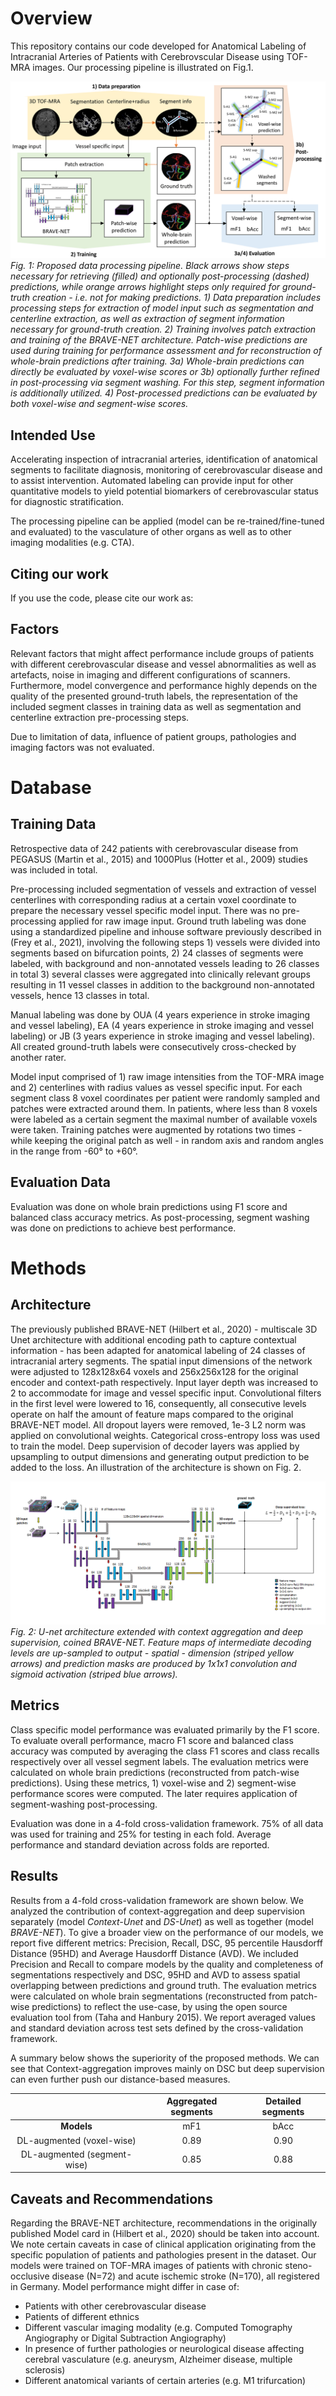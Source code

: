 # Overview
This repository contains our code developed for Anatomical Labeling of Intracranial Arteries of Patients with Cerebrovscular Disease using TOF-MRA images. Our processing pipeline is illustrated on Fig.1.

![PIPELINE](./docs/imgs/pipeline_v3.png)
*Fig. 1: Proposed data processing pipeline. Black arrows show steps necessary for retrieving (filled) and optionally post-processing (dashed) predictions, while orange arrows highlight steps only required for ground-truth creation - i.e. not for making predictions. 1) Data preparation includes processing steps for extraction of model input such as segmentation and centerline extraction, as well as extraction of segment information necessary for ground-truth creation. 2) Training involves patch extraction and training of the BRAVE-NET architecture. Patch-wise predictions are used during training for performance assessment and for reconstruction of whole-brain predictions after training. 3a) Whole-brain predictions can directly be evaluated by voxel-wise scores or 3b) optionally further refined in post-processing via segment washing. For this step, segment information is additionally utilized. 4) Post-processed predictions can be evaluated by both voxel-wise and segment-wise scores.*

## Intended Use
Accelerating inspection of intracranial arteries, identification of anatomical segments to facilitate diagnosis, monitoring of cerebrovascular disease and to assist intervention. Automated labeling can provide input for other quantitative models to yield potential biomarkers of cerebrovascular status for diagnostic stratification.

The processing pipeline can be applied (model can be re-trained/fine-tuned and evaluated) to the vasculature of other organs as well as to other imaging modalities (e.g. CTA).

## Citing our work
If you use the code, please cite our work as:

## Factors
Relevant factors that might affect performance include groups of patients with different cerebrovascular disease and vessel abnormalities as well as artefacts, noise in imaging and different configurations of scanners. Furthermore, model convergence and performance highly depends on the quality of the presented ground-truth labels, the representation of the included segment classes in training data as well as segmentation and centerline extraction pre-processing steps.

Due to limitation of data, influence of patient groups, pathologies and imaging factors was not evaluated. 


# Database
## Training Data

Retrospective data of 242 patients with cerebrovascular disease from PEGASUS (Martin et al., 2015) and 1000Plus (Hotter et al., 2009) studies was included in total.
	
Pre-processing included segmentation of vessels and extraction of vessel centerlines with corresponding radius at a certain voxel coordinate to prepare the necessary vessel specific model input. There was no pre-processing applied for raw image input.
Ground truth labeling was done using a standardized pipeline and inhouse software previously described in (Frey et al., 2021), involving the following steps 1) vessels were divided into segments based on bifurcation points, 2) 24 classes of segments were labeled, with background and non-annotated vessels leading to 26 classes in total 3) several classes were aggregated into clinically relevant groups resulting in 11 vessel classes in addition to the background non-annotated vessels, hence 13 classes in total.

Manual labeling was done by OUA (4 years experience in stroke imaging and vessel labeling), EA (4 years experience in stroke imaging and vessel labeling) or JB (3 years experience in stroke imaging and vessel labeling). All created ground-truth labels were consecutively cross-checked by another rater.

Model input comprised of 1) raw image intensities from the TOF-MRA image and 2) centerlines with radius values as vessel specific input. For each segment class 8 voxel coordinates per patient were randomly sampled and patches were extracted around them. In patients, where less than 8 voxels were labeled as a certain segment the maximal number of available voxels were taken.
Training patches were augmented by rotations two times - while keeping the original patch as well - in random axis and random angles in the range from -60° to +60°.

## Evaluation Data

Evaluation was done on whole brain predictions using F1 score and balanced class accuracy metrics. As post-processing, segment washing was done on predictions to achieve best performance.

# Methods
## Architecture
The previously published BRAVE-NET (Hilbert et al., 2020) - multiscale 3D Unet architecture with additional encoding path to capture contextual information - has been adapted for anatomical labeling of 24 classes of intracranial artery segments. The spatial input dimensions of the network were adjusted to 128x128x64 voxels and 256x256x128 for the original encoder and context-path respectively. Input layer depth was increased to 2 to accommodate for image and vessel specific input. Convolutional filters in the first level were lowered to 16, consequently, all consecutive levels operate on half the amount of feature maps compared to the original BRAVE-NET model. All dropout layers were removed, 1e-3 L2 norm was applied on convolutional weights. Categorical cross-entropy loss was used to train the model. Deep supervision of decoder layers was applied by upsampling to output dimensions and generating output prediction to be added to the loss. An illustration of the architecture is shown on Fig. 2.

![BRAVE-NET](./docs/imgs/brave-net.png)
*Fig. 2: U-net architecture extended with context aggregation and deep supervision, coined BRAVE-NET. Feature maps of intermediate decoding levels are up-sampled to output - spatial - dimension (striped yellow arrows) and prediction masks are produced by 1x1x1 convolution and sigmoid activation (striped blue arrows).*

## Metrics
Class specific model performance was evaluated primarily by the F1 score. To evaluate overall performance, macro F1 score and balanced class accuracy was computed by averaging the class F1 scores and class recalls respectively over all vessel segment labels. The evaluation metrics were calculated on whole brain predictions (reconstructed from patch-wise predictions). Using these metrics, 1) voxel-wise and 2) segment-wise performance scores were computed. The later requires application of segment-washing post-processing.

Evaluation was done in a 4-fold cross-validation framework. 75% of all data was used for training and 25% for testing in each fold. Average performance and standard deviation across folds are reported.


## Results

Results from a 4-fold cross-validation framework are shown below. We analyzed the contribution of context-aggregation and deep supervision separately (model *Context-Unet* and *DS-Unet*) as well as together (model *BRAVE-NET*). To give a broader view on the performance of our models, we report five different metrics: Precision, Recall, DSC, 95 percentile Hausdorff Distance (95HD) and Average Hausdorff Distance (AVD). We included Precision and Recall to compare models by the quality and completeness of segmentations respectively and DSC, 95HD and AVD to assess spatial overlapping between predictions and ground truth. The evaluation metrics were calculated on whole brain segmentations (reconstructed from patch-wise predictions) to reflect the use-case, by using the open source evaluation tool from (Taha and Hanbury 2015). We report averaged values and standard deviation across test sets defined by the cross-validation framework.

A summary below shows the superiority of the proposed methods. We can see that Context-aggregation improves mainly on DSC but deep supervision can even further push our distance-based measures.

|                               | Aggregated segments | Detailed segments |
|:-----------------------------:|:-------------------:|:-----------------:|
|         **Models**            |    mF1    |   bAcc  |   mF1   |   bAcc  |
| DL-augmented (voxel-wise)     |    0.89   |   0.90  |   0.80  |   0.83  |
| DL-augmented (segment-wise)   |    0.85   |   0.88  |   0.78  |   0.82  |


## Caveats and Recommendations
Regarding the BRAVE-NET architecture, recommendations in the originally published Model card in (Hilbert et al., 2020) should be taken into account.
We note certain caveats in case of clinical application originating from the specific population of patients and pathologies present in the dataset. Our models were trained on TOF-MRA images of patients with chronic steno-occlusive disease (N=72) and acute ischemic stroke (N=170), all registered in Germany. Model performance might differ in case of:
-	Patients with other cerebrovascular disease
-	Patients of different ethnics 
-	Different vascular imaging modality (e.g. Computed Tomography Angiography or Digital Subtraction Angiography)
-	In presence of further pathologies or neurological disease affecting cerebral vasculature (e.g. aneurysm, Alzheimer disease, multiple sclerosis)
-	Different anatomical variants of certain arteries (e.g. M1 trifurcation)


